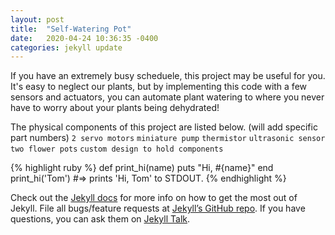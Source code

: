 ```yaml
---
layout: post
title:  "Self-Watering Pot"
date:   2020-04-24 10:36:35 -0400
categories: jekyll update
---
```

If you have an extremely busy scheduele, this project may be useful for you. It's easy to neglect our plants, but by implementing this code with a few sensors and actuators, you can automate plant watering to where you never have to worry about your plants being dehydrated!

The physical components of this project are listed below. (will add specific part numbers) 
`2 servo motors`                                                                              `miniature pump`                                                                              `thermistor`                                                                                `ultrasonic sensor`                                                                                 `two flower pots`                                                                               `custom design to hold components` 

{% highlight ruby %}
def print_hi(name)
  puts "Hi, #{name}"
end
print_hi('Tom')
#=> prints 'Hi, Tom' to STDOUT.
{% endhighlight %}

Check out the [Jekyll docs][jekyll-docs] for more info on how to get the most out of Jekyll. File all bugs/feature requests at [Jekyll’s GitHub repo][jekyll-gh]. If you have questions, you can ask them on [Jekyll Talk][jekyll-talk].

[jekyll-docs]: https://jekyllrb.com/docs/home
[jekyll-gh]:   https://github.com/jekyll/jekyll
[jekyll-talk]: https://talk.jekyllrb.com/
